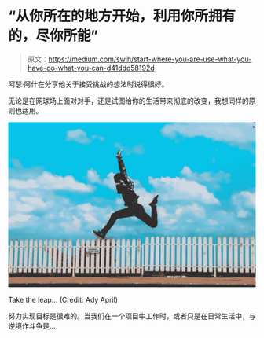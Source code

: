 # “从你所在的地方开始，利用你所拥有的，尽你所能”

> 原文：<https://medium.com/swlh/start-where-you-are-use-what-you-have-do-what-you-can-d41ddd58192d>

阿瑟·阿什在分享他关于接受挑战的想法时说得很好。

无论是在网球场上面对对手，还是试图给你的生活带来彻底的改变，我想同样的原则也适用。

![](img/ea2f7e2a1974bf111b36ad1b7f96871b.png)

Take the leap… (Credit: Ady April)

努力实现目标是很难的。当我们在一个项目中工作时，或者只是在日常生活中，与逆境作斗争是…